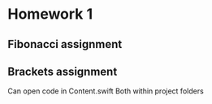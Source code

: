 # Homework 1

## Fibonacci assignment
## Brackets assignment
Can open code in Content.swift
Both within project folders
